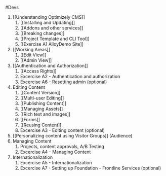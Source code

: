 #Devs 
1. [[Understanding Optimizely CMS]]
	1. [[Installing and Updating]]
	2. [[Addons and other services]]
	3. [[Breaking changes]]
	4. [[Project Template and CLI Tool]]
	5. [[Exercise A1 AlloyDemo Site]]
2. [[Working Areas]]
	1. [[Edit View]]
	2. [[Admin View]]
3. [[Authentication and Authorization]]
	1. [[Access Rights]]
	2. Excercise A2 - Authentication and authorization
	3. Excercise A6 - Resetting admin (optional)
4. Editing Content
	1. [[Content Version]]
	2. [[Multi-user Editing]]
	3. [[Publishing Content]]
	4. [[Managing Assets]]
	5. [[Rich text and images]]
	6. [[Forms]]
	7. [[Reusing Content]]
	8. Excercise A3 - Editing content (optional)
5. [[Personalizing content using Visitor Groups]] (Audience)
6. Managing Content
	1. Projects, content approvals, A/B Testing
	2. Excercise A4 - Managing Content
7. Internationalization
	1. Excercise A5 - Internationalization
	2. Excercise A7 - Setting up Foundation - Frontline Services (optional)

